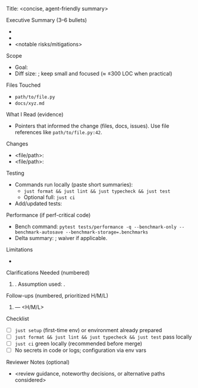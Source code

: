 Title: <concise, agent-friendly summary>

Executive Summary (3–6 bullets)
- <what changed and why>
- <outcomes and user-visible effects>
- <notable risks/mitigations>

Scope
- Goal: <one feature OR one fix OR one refactor>
- Diff size: <approx LOC>; keep small and focused (≈ ≤300 LOC when practical)

Files Touched
- `path/to/file.py`
- `docs/xyz.md`

What I Read (evidence)
- Pointers that informed the change (files, docs, issues). Use file references like `path/to/file.py:42`.

Changes
- <file/path>: <one-sentence rationale>
- <file/path>: <one-sentence rationale>

Testing
- Commands run locally (paste short summaries):
  - `just format && just lint && just typecheck && just test`
  - Optional full: `just ci`
- Add/updated tests: <brief list>

Performance (if perf-critical code)
- Bench command: `pytest tests/performance -q --benchmark-only --benchmark-autosave --benchmark-storage=.benchmarks`
- Delta summary: <short note or link to artifact>; waiver if applicable.

Limitations
- <known gaps or trade-offs>

Clarifications Needed (numbered)
1. <question>. Assumption used: <assumption>.

Follow-ups (numbered, prioritized H/M/L)
1. <task> — <H/M/L>

Checklist
- [ ] `just setup` (first-time env) or environment already prepared
- [ ] `just format && just lint && just typecheck && just test` pass locally
- [ ] `just ci` green locally (recommended before merge)
- [ ] No secrets in code or logs; configuration via env vars

Reviewer Notes (optional)
- <review guidance, noteworthy decisions, or alternative paths considered>
